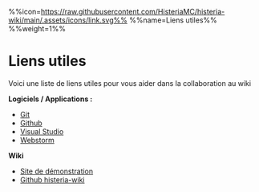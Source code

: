 %%icon=https://raw.githubusercontent.com/HisteriaMC/histeria-wiki/main/.assets/icons/link.svg%%
%%name=Liens utiles%%
%%weight=1%%

# Liens utiles

Voici une liste de liens utiles pour vous aider dans la collaboration au wiki

**Logiciels / Applications :**
- [Git](https://git-scm.com/)
- [Github](https://github.com/)
- [Visual Studio](https://visualstudio.microsoft.com/fr/)
- [Webstorm](https://www.jetbrains.com/webstorm/)

**Wiki**
- [Site de démonstration](https://histeria.zelytra.fr/)
- [Github histeria-wiki](https://github.com/HisteriaMC/histeria-wiki)
